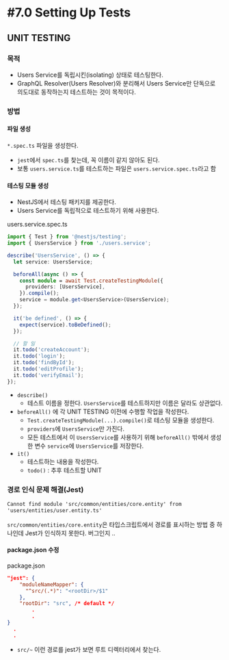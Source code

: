 # #7.0 Setting Up Tests

## UNIT TESTING

### 목적

- Users Service를 독립시킨(isolating) 상태로 테스팅한다.
- GraphQL Resolver(Users Resolver)와 분리해서 Users Service만 단독으로 의도대로 동작하는지 테스트하는 것이 목적이다.

### 방법

#### 파일 생성

`*.spec.ts` 파일을 생성한다.

- `jest`에서 `spec.ts`를 찾는데, 꼭 이름이 같지 않아도 된다.
- 보통 `users.service.ts`를 테스트하는 파일은 `users.service.spec.ts`라고 함

#### 테스팅 모듈 생성

- NestJS에서 테스팅 패키지를 제공한다.
- Users Service를 독립적으로 테스트하기 위해 사용한다.

users.service.spec.ts

```ts
import { Test } from '@nestjs/testing';
import { UsersService } from './users.service';

describe('UsersService', () => {
  let service: UsersService;

  beforeAll(async () => {
    const module = await Test.createTestingModule({
      providers: [UsersService],
    }).compile();
    service = module.get<UsersService>(UsersService);
  });

  it('be defined', () => {
    expect(service).toBeDefined();
  });

  // 할 일
  it.todo('createAccount');
  it.todo('login');
  it.todo('findById');
  it.todo('editProfile');
  it.todo('verifyEmail');
});
```

- `describe()`
  - 테스트 이름을 정한다. `UsersService`를 테스트하지만 이름은 달라도 상관없다.
- `beforeAll()` 에 각 UNIT TESTING 이전에 수행할 작업을 작성한다.
  - `Test.createTestingModule(...).compile()`로 테스팅 모듈을 생성한다.
  - `providers`에 `UsersService`만 가진다.
  - 모든 테스트에서 이 `UsersService`를 사용하기 위해 `beforeAll()` 밖에서 생성한 변수 `service`에 `UsersService`를 저장한다.
- `it()`
  - 테스트하는 내용을 작성한다.
  - `todo()` : 추후 테스트할 UNIT

### 경로 인식 문제 해결(Jest)

```html
Cannot find module 'src/common/entities/core.entity' from
'users/entities/user.entity.ts'
```

`src/common/entities/core.entity`은 타입스크립트에서 경로를 표시하는 방법 중 하나인데 Jest가 인식하지 못한다. 버그인지 ..

#### package.json 수정

package.json

```json
"jest": {
    "moduleNameMapper": {
      "^src/(.*)": "<rootDir>/$1"
    },
    "rootDir": "src", /* default */
        .
        .
}
  .
  .
```

- `src/~` 이런 경로를 jest가 보면 루트 디렉터리에서 찾는다.
